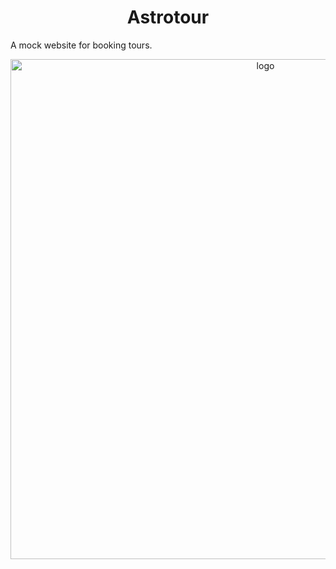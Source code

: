 <h1 align="center">Astrotour</h1>
A mock website for booking tours.

[<p align="center"><img alt="logo" width="800px" src="screenshot.png" /></p>](https://astrotour.netlify.app/)
